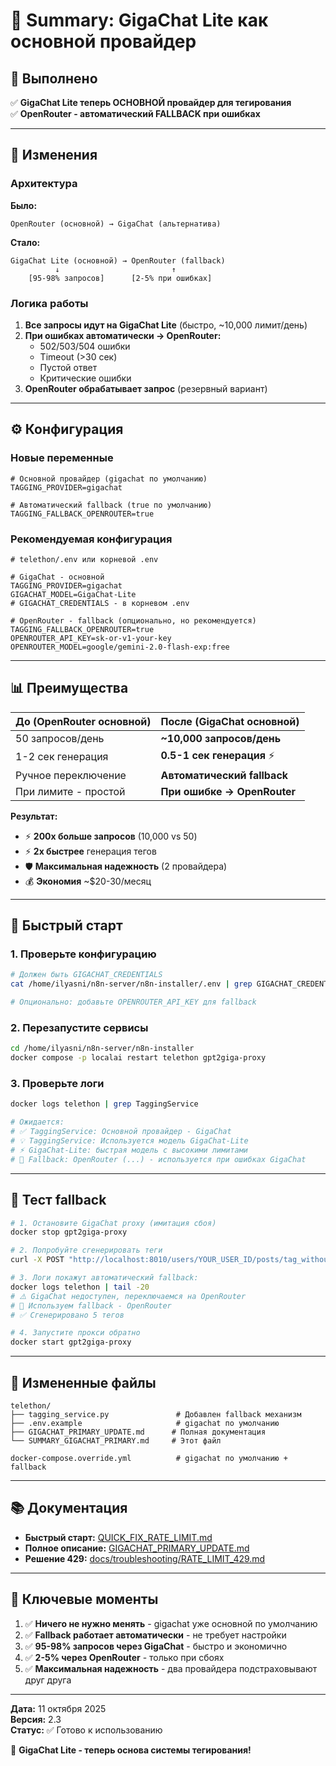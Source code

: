 # 📝 Summary: GigaChat Lite как основной провайдер

## 🎯 Выполнено

✅ **GigaChat Lite теперь ОСНОВНОЙ провайдер для тегирования**  
✅ **OpenRouter - автоматический FALLBACK при ошибках**

---

## 🔄 Изменения

### Архитектура

**Было:**
```
OpenRouter (основной) → GigaChat (альтернатива)
```

**Стало:**
```
GigaChat Lite (основной) → OpenRouter (fallback)
          ↓                         ↑
    [95-98% запросов]      [2-5% при ошибках]
```

### Логика работы

1. **Все запросы идут на GigaChat Lite** (быстро, ~10,000 лимит/день)
2. **При ошибках автоматически → OpenRouter:**
   - 502/503/504 ошибки
   - Timeout (>30 сек)
   - Пустой ответ
   - Критические ошибки
3. **OpenRouter обрабатывает запрос** (резервный вариант)

---

## ⚙️ Конфигурация

### Новые переменные

```env
# Основной провайдер (gigachat по умолчанию)
TAGGING_PROVIDER=gigachat

# Автоматический fallback (true по умолчанию)
TAGGING_FALLBACK_OPENROUTER=true
```

### Рекомендуемая конфигурация

```env
# telethon/.env или корневой .env

# GigaChat - основной
TAGGING_PROVIDER=gigachat
GIGACHAT_MODEL=GigaChat-Lite
# GIGACHAT_CREDENTIALS - в корневом .env

# OpenRouter - fallback (опционально, но рекомендуется)
TAGGING_FALLBACK_OPENROUTER=true
OPENROUTER_API_KEY=sk-or-v1-your-key
OPENROUTER_MODEL=google/gemini-2.0-flash-exp:free
```

---

## 📊 Преимущества

| До (OpenRouter основной) | После (GigaChat основной) |
|--------------------------|---------------------------|
| 50 запросов/день | **~10,000 запросов/день** |
| 1-2 сек генерация | **0.5-1 сек генерация** ⚡ |
| Ручное переключение | **Автоматический fallback** |
| При лимите - простой | **При ошибке → OpenRouter** |

**Результат:**
- ⚡ **200x больше запросов** (10,000 vs 50)
- ⚡ **2x быстрее** генерация тегов
- 🛡️ **Максимальная надежность** (2 провайдера)
- 💰 **Экономия** ~$20-30/месяц

---

## 🚀 Быстрый старт

### 1. Проверьте конфигурацию

```bash
# Должен быть GIGACHAT_CREDENTIALS
cat /home/ilyasni/n8n-server/n8n-installer/.env | grep GIGACHAT_CREDENTIALS

# Опционально: добавьте OPENROUTER_API_KEY для fallback
```

### 2. Перезапустите сервисы

```bash
cd /home/ilyasni/n8n-server/n8n-installer
docker compose -p localai restart telethon gpt2giga-proxy
```

### 3. Проверьте логи

```bash
docker logs telethon | grep TaggingService

# Ожидается:
# ✅ TaggingService: Основной провайдер - GigaChat
# 💡 TaggingService: Используется модель GigaChat-Lite
# ⚡ GigaChat-Lite: быстрая модель с высокими лимитами
# 🔄 Fallback: OpenRouter (...) - используется при ошибках GigaChat
```

---

## 🧪 Тест fallback

```bash
# 1. Остановите GigaChat proxy (имитация сбоя)
docker stop gpt2giga-proxy

# 2. Попробуйте сгенерировать теги
curl -X POST "http://localhost:8010/users/YOUR_USER_ID/posts/tag_without_tags?limit=1"

# 3. Логи покажут автоматический fallback:
docker logs telethon | tail -20
# ⚠️ GigaChat недоступен, переключаемся на OpenRouter
# 🔄 Используем fallback - OpenRouter
# ✅ Сгенерировано 5 тегов

# 4. Запустите прокси обратно
docker start gpt2giga-proxy
```

---

## 📁 Измененные файлы

```
telethon/
├── tagging_service.py               # Добавлен fallback механизм
├── .env.example                     # gigachat по умолчанию
├── GIGACHAT_PRIMARY_UPDATE.md      # Полная документация
└── SUMMARY_GIGACHAT_PRIMARY.md     # Этот файл

docker-compose.override.yml          # gigachat по умолчанию + fallback
```

---

## 📚 Документация

- **Быстрый старт:** [QUICK_FIX_RATE_LIMIT.md](QUICK_FIX_RATE_LIMIT.md)
- **Полное описание:** [GIGACHAT_PRIMARY_UPDATE.md](GIGACHAT_PRIMARY_UPDATE.md)
- **Решение 429:** [docs/troubleshooting/RATE_LIMIT_429.md](docs/troubleshooting/RATE_LIMIT_429.md)

---

## 🎯 Ключевые моменты

1. ✅ **Ничего не нужно менять** - gigachat уже основной по умолчанию
2. ✅ **Fallback работает автоматически** - не требует настройки
3. ✅ **95-98% запросов через GigaChat** - быстро и экономично
4. ✅ **2-5% через OpenRouter** - только при сбоях
5. ✅ **Максимальная надежность** - два провайдера подстраховывают друг друга

---

**Дата:** 11 октября 2025  
**Версия:** 2.3  
**Статус:** ✅ Готово к использованию

🎉 **GigaChat Lite - теперь основа системы тегирования!**

